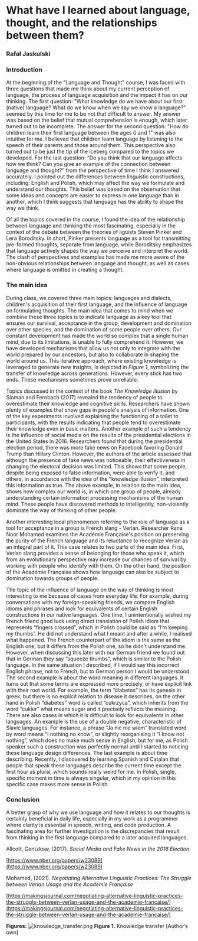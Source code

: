# What have I learned about language, thought, and the relationships between them?

### Rafał Jaskulski

### Introduction

At the beginning of the "Language and Thought" course, I was faced with three questions that made me think about my
current perception of language, the process of language acquisition and the impact it has on our thinking. The first
question: "What knowledge do we have about our first (native) language? What do we know when we say we know a language?"
seemed by this time for me to be not that difficult to answer. My answer was based on the belief that mutual
comprehension is enough, which later turned out to be incomplete. The answer for the second question: "How do children
learn their first language between the ages 0 and 1" was also intuitive for me. I believed that children learn language
by listening to the speech of their parents and those around them. This perspective also turned out to be just the tip
of the iceberg compared to the topics we developed. For the last question: “Do you think that our language affects how
we think? Can you give an example of the connection between language and thought?” from the perspective of time I think
I answered accurately. I pointed out the differences between linguistic constructions, including: English and Polish,
which may affect the way we formulate and understand our thoughts. This belief was based on the observation that some
ideas and concepts are easier to express in one language than in another, which I think suggests that language has the
ability to shape the way we think.

Of all the topics covered in the course, I found the idea of the relationship between language and thinking the most
fascinating, especially in the context of the debate between the theories of liguists Steven Pinker and Lera Boroditsky.
In short, Pinker presents language as a tool for transmitting pre-formed thoughts, separate from language, while
Boroditsky emphasizes that language actively shapes the way we perceive and interpret the world. The clash of
perspectives and examples has made me more aware of the non-obvious relationships between language and thought, as well
as cases where language is omitted in creating a thought.

### The main idea

During class, we covered three main topics: languages and dialects, children's acquisition of their first language, and
the influence of language on formulating thoughts. The main idea that comes to mind when we combine these three topics
is to indicate language as a key tool that ensures our survival, acceptance in the group, development and domination
over other species, and the domination of some people over others. Our constant development has made the world so
complex that a single human mind, due to its limitations, is unable to fully comprehend it. However, we have developed
mechanisms that allow us not only to integrate with the world prepared by our ancestors, but also to collaborate in
shaping the world around us. This iterative approach, where existing knowledge is leveraged to generate new insights, is
depicted in *Figure 1*, symbolizing the transfer of knowledge across generations. However, every stick has two ends.
These mechanisms sometimes prove unreliable.

Topics discussed in the context of the book *The Knowledge Illusion* by Sloman and Fernbach (2017) revealed the tendency
of people to overestimate their knowledge and cognitive skills. Researchers have shown plenty of examples that show gaps
in people's analysis of information. One of the key experiments involved explaining the functioning of a toilet to
participants, with the results indicating that people tend to overestimate their knowledge even in basic matters.
Another example of such a tendency is the influence of social media on the results of the presidential elections in the
United States in 2016. Researchers found that during the presidential election period, there was more fake news on
Facebook favoring Donald Trump than Hillary Clinton. However, the authors of the article assessed that although the
presence of fake news was noticeable, their effectiveness in changing the electoral decision was limited. This shows
that some people, despite being exposed to false information, were able to verify it, and others, in accordance with the
idea of the "knowledge illusion", interpreted this information as true. The above example, in relation to the main idea,
shows how complex our world is, in which one group of people, already understanding certain information processing
mechanisms of the human mind. These people have discovered methods to intelligently, non-violently dominate the way of
thinking of other people.

Another interesting local phenomenon referring to the role of language as a tool for acceptance in a group is French
slang - Verlan. Researcher Rana Noor Mohamed examines the Académie Française's position on preserving the purity of the
French language and its reluctance to recognize Verlan as an integral part of it. This case relates to two parts of the
main idea. First, Verlan slang provides a sense of belonging for those who speak it, which from an evolutionary
perspective may increase our chances of survival by working with people who identify with them. On the other hand, the
position of the Académie Française shows how language can also be subject to domination towards groups of people.

The topic of the influence of language on the way of thinking is most interesting to me because of cases from everyday
life. For example, during conversations with my foreign-speaking friends, we compare English idioms and phrases and look
for equivalents of certain English constructions in our native languages. One time, I unintentionally wished my French
friend good luck using direct translation of Polish idiom that represents “fingers crossed”, which in Polish could be
said as “I’m keeping my thumbs”. He did not understand what I meant and after a while, I realised what happened. The
French counterpart of the idiom is the same as the English one, but it differs from the Polish one, so he didn't
understand me. However, when discussing this later with our German friend we found out that in German they say “squeeze
thumbs”, which is similar to the Polish language. In the same situation I described, if I would say this incorrect
English phrase, not to French, but to German person I would be understood. The second example is about the word meaning
in different languages. It turns out that some terms are expressed more precisely, or have explicit link with their root
world. For example, the term “diabetes” has its genesis in greek, but there is no explicit relation to disease it
describes, on the other hand in Polish “diabetes” word is called “cukrzyca”, which inherits from the word “cukier” what
means sugar and it precisely reflects the meaning. There are also cases in which it is difficult to look for equivalents
in other languages. An example is the use of a double negative, characteristic of Slavic languages. For instance, a
phrase “Ja nic nie wiem” translated word by word means “I nothing no know”, or slightly reorganising it “I know not
nothing”, which does no make much sense in English, but for me, as Polish speaker such a construction was perfectly
normal until I started to noticing these language design differences. The last example is about time describing.
Recently, I discovered by learning Spanish and Catalan that people that speak these languages describe the current time
except the first hour as plural, which sounds really weird for me. In Polish, single, specific moment in time is always
singular, which in my opinion in this specific case makes more sense in Polish.

### Conclusion

A better grasp of why we use language and how it relates to our thoughts is certainly beneficial in daily life,
especially in my work as a programmer where clarity is essential in speech, writing, and code production. A fascinating
area for further investigation is the discrepancies that result from thinking in the first language compared to a later
acquired languages.

Allcott, Gentzkow, (2017). *Social Media and Fake News in the 2016 Election*

[https://www.nber.org/papers/w23089](https://www.nber.org/papers/w23089)

Mohamed, (2021). *Negotiating Alternative Linguistic Practices: The Struggle between Verlan Usage and the Académie
Française*

[https://makingsjournal.com/negotiating-alternative-linguistic-practices-the-struggle-between-verlan-usage-and-the-academie-francaise/](https://makingsjournal.com/negotiating-alternative-linguistic-practices-the-struggle-between-verlan-usage-and-the-academie-francaise/)

**Figures:**
![knowledge_transfer.png](What%20have%20I%20learned%20about%20language,%20thoughts,%20and%20%20acb743ba2c6e4f0287c7255bb9d36722/knowledge_transfer.png)
**Figure 1.** Knowledge transfer [Author’s own]
